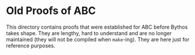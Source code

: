 # Old Proofs of ABC

This directory contains proofs that were established for ABC before Bythos takes shape. They are lengthy, hard to understand and are no longer maintained (they will not be compiled when `make`-ing). They are here just for reference purposes. 
